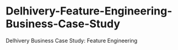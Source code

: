 # Delhivery-Feature-Engineering-Business-Case-Study
Delhivery Business Case Study: Feature Engineering
